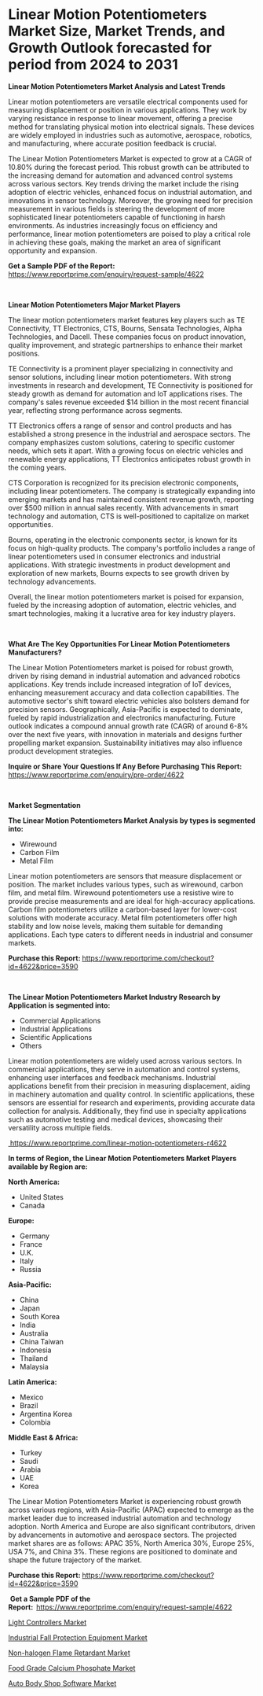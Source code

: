 <p><h1>Linear Motion Potentiometers Market Size, Market Trends, and Growth Outlook forecasted for period from 2024 to 2031</h1></p><p><strong>Linear Motion Potentiometers Market Analysis and Latest Trends</strong></p>
<p><p>Linear motion potentiometers are versatile electrical components used for measuring displacement or position in various applications. They work by varying resistance in response to linear movement, offering a precise method for translating physical motion into electrical signals. These devices are widely employed in industries such as automotive, aerospace, robotics, and manufacturing, where accurate position feedback is crucial.</p><p>The Linear Motion Potentiometers Market is expected to grow at a CAGR of 10.80% during the forecast period. This robust growth can be attributed to the increasing demand for automation and advanced control systems across various sectors. Key trends driving the market include the rising adoption of electric vehicles, enhanced focus on industrial automation, and innovations in sensor technology. Moreover, the growing need for precision measurement in various fields is steering the development of more sophisticated linear potentiometers capable of functioning in harsh environments. As industries increasingly focus on efficiency and performance, linear motion potentiometers are poised to play a critical role in achieving these goals, making the market an area of significant opportunity and expansion.</p></p>
<p><strong>Get a Sample PDF of the Report:&nbsp;</strong> <a href="https://www.reportprime.com/enquiry/request-sample/4622">https://www.reportprime.com/enquiry/request-sample/4622</a></p>
<p>&nbsp;</p>
<p><strong>Linear Motion Potentiometers Major Market Players</strong></p>
<p><p>The linear motion potentiometers market features key players such as TE Connectivity, TT Electronics, CTS, Bourns, Sensata Technologies, Alpha Technologies, and Dacell. These companies focus on product innovation, quality improvement, and strategic partnerships to enhance their market positions.</p><p>TE Connectivity is a prominent player specializing in connectivity and sensor solutions, including linear motion potentiometers. With strong investments in research and development, TE Connectivity is positioned for steady growth as demand for automation and IoT applications rises. The company's sales revenue exceeded $14 billion in the most recent financial year, reflecting strong performance across segments.</p><p>TT Electronics offers a range of sensor and control products and has established a strong presence in the industrial and aerospace sectors. The company emphasizes custom solutions, catering to specific customer needs, which sets it apart. With a growing focus on electric vehicles and renewable energy applications, TT Electronics anticipates robust growth in the coming years.</p><p>CTS Corporation is recognized for its precision electronic components, including linear potentiometers. The company is strategically expanding into emerging markets and has maintained consistent revenue growth, reporting over $500 million in annual sales recently. With advancements in smart technology and automation, CTS is well-positioned to capitalize on market opportunities.</p><p>Bourns, operating in the electronic components sector, is known for its focus on high-quality products. The company's portfolio includes a range of linear potentiometers used in consumer electronics and industrial applications. With strategic investments in product development and exploration of new markets, Bourns expects to see growth driven by technology advancements.</p><p>Overall, the linear motion potentiometers market is poised for expansion, fueled by the increasing adoption of automation, electric vehicles, and smart technologies, making it a lucrative area for key industry players.</p></p>
<p>&nbsp;</p>
<p><strong>What Are The Key Opportunities For Linear Motion Potentiometers Manufacturers?</strong></p>
<p><p>The Linear Motion Potentiometers market is poised for robust growth, driven by rising demand in industrial automation and advanced robotics applications. Key trends include increased integration of IoT devices, enhancing measurement accuracy and data collection capabilities. The automotive sector's shift toward electric vehicles also bolsters demand for precision sensors. Geographically, Asia-Pacific is expected to dominate, fueled by rapid industrialization and electronics manufacturing. Future outlook indicates a compound annual growth rate (CAGR) of around 6-8% over the next five years, with innovation in materials and designs further propelling market expansion. Sustainability initiatives may also influence product development strategies.</p></p>
<p><strong>Inquire or Share Your Questions If Any Before Purchasing This Report:</strong> <a href="https://www.reportprime.com/enquiry/pre-order/4622">https://www.reportprime.com/enquiry/pre-order/4622</a></p>
<p>&nbsp;</p>
<p><strong>Market Segmentation</strong></p>
<p><strong>The Linear Motion Potentiometers Market Analysis by types is segmented into:</strong></p>
<p><ul><li>Wirewound</li><li>Carbon Film</li><li>Metal Film</li></ul></p>
<p><p>Linear motion potentiometers are sensors that measure displacement or position. The market includes various types, such as wirewound, carbon film, and metal film. Wirewound potentiometers use a resistive wire to provide precise measurements and are ideal for high-accuracy applications. Carbon film potentiometers utilize a carbon-based layer for lower-cost solutions with moderate accuracy. Metal film potentiometers offer high stability and low noise levels, making them suitable for demanding applications. Each type caters to different needs in industrial and consumer markets.</p></p>
<p><strong>Purchase this Report:&nbsp;</strong><a href="https://www.reportprime.com/checkout?id=4622&price=3590">https://www.reportprime.com/checkout?id=4622&price=3590</a></p>
<p>&nbsp;</p>
<p><strong>The Linear Motion Potentiometers Market Industry Research by Application is segmented into:</strong></p>
<p><ul><li>Commercial Applications</li><li>Industrial Applications</li><li>Scientific Applications</li><li>Others</li></ul></p>
<p><p>Linear motion potentiometers are widely used across various sectors. In commercial applications, they serve in automation and control systems, enhancing user interfaces and feedback mechanisms. Industrial applications benefit from their precision in measuring displacement, aiding in machinery automation and quality control. In scientific applications, these sensors are essential for research and experiments, providing accurate data collection for analysis. Additionally, they find use in specialty applications such as automotive testing and medical devices, showcasing their versatility across multiple fields.</p></p>
<p><a href="https://www.reportprime.com/linear-motion-potentiometers-r4622">&nbsp;https://www.reportprime.com/linear-motion-potentiometers-r4622</a></p>
<p><strong>In terms of Region, the Linear Motion Potentiometers Market Players available by Region are:</strong></p>
<p>
    <p> <strong> North America: </strong>
        <ul>
            <li>United States</li>
            <li>Canada</li>
        </ul>
        </p> 
    <p> <strong> Europe: </strong>
        <ul>
            <li>Germany</li>
            <li>France</li>
            <li>U.K.</li>
            <li>Italy</li>
            <li>Russia</li>
        </ul>
        </p> 
    <p> <strong> Asia-Pacific: </strong>
        <ul>
            <li>China</li>
            <li>Japan</li>
            <li>South Korea</li>
            <li>India</li>
            <li>Australia</li>
            <li>China Taiwan</li>
            <li>Indonesia</li>
            <li>Thailand</li>
            <li>Malaysia</li>
        </ul>
        </p> 
    <p> <strong> Latin America: </strong>
        <ul>
            <li>Mexico</li>
            <li>Brazil</li>
            <li>Argentina Korea</li>
            <li>Colombia</li>
        </ul>
        </p> 
    <p> <strong> Middle East & Africa: </strong>
        <ul>
            <li>Turkey</li>
            <li>Saudi</li>
            <li>Arabia</li>
            <li>UAE</li>
            <li>Korea</li>
        </ul>
    </p>
    </p>
<p><p>The Linear Motion Potentiometers Market is experiencing robust growth across various regions, with Asia-Pacific (APAC) expected to emerge as the market leader due to increased industrial automation and technology adoption. North America and Europe are also significant contributors, driven by advancements in automotive and aerospace sectors. The projected market shares are as follows: APAC 35%, North America 30%, Europe 25%, USA 7%, and China 3%. These regions are positioned to dominate and shape the future trajectory of the market.</p></p>
<p><strong>Purchase this Report: </strong><a href="https://www.reportprime.com/checkout?id=4622&price=3590">https://www.reportprime.com/checkout?id=4622&price=3590</a></p>
<p>&nbsp;<strong>Get a Sample PDF of the Report:&nbsp;&nbsp;</strong><a href="https://www.reportprime.com/enquiry/request-sample/4622">https://www.reportprime.com/enquiry/request-sample/4622</a></p>
<p><strong></strong></p>
<p><p><a href="https://github.com/Annahawkins697/Market-Research-Report-List-1/blob/main/light-controllers-market.md">Light Controllers Market</a></p><p><a href="https://www.linkedin.com/pulse/industrial-fall-protection-equipment-market-growth-outlook-vtblc?trackingId=PdL90RJzQP%2BlvoCvWsruMw%3D%3D">Industrial Fall Protection Equipment Market</a></p><p><a href="https://issuu.com/reportprime-2/docs/non-halogen-flame-retardant-market-_41ab1eca08c15d">Non-halogen Flame Retardant Market</a></p><p><a href="https://issuu.com/reportprime-2/docs/food-grade-calcium-phosphate-market_6f4703b48c6066">Food Grade Calcium Phosphate Market</a></p><p><a href="https://www.linkedin.com/pulse/what-factors-influence-auto-body-shop-software-market-coming-yke3e?trackingId=qtsEheqeRR6iTfCh7eH6hQ%3D%3D">Auto Body Shop Software Market</a></p></p>